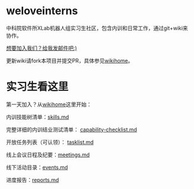 # weloveinterns

中科院软件所XLab机器人组实习生社区，包含内训和日常工作，通过git+wiki来协作。

[想要加入我们？给我发邮件吧:)](mailto:wuwei2016@iscas.ac.cn)

更新wiki请fork本项目并提交PR，具体参见[wikihome](https://github.com/lazyparser/weloveinterns/wiki)。

# 实习生看这里

第一天加入？从[wikihome](https://github.com/lazyparser/weloveinterns/wiki)这里开始：

内训技能树清单：[skills.md](skills.md)

完整详细的内训结业测试清单： [capability-checklist.md](capability-checklist.md)

开放任务列表（可认领）： [tasklist.md](tasklist.md)

线上会议日程及纪要：[meetings.md](meetings.md)

线下活动目录：[events.md](events.md)

进度报告：[reports.md](reports.md)